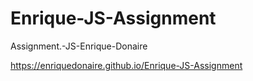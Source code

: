 # Enrique-JS-Assignment
Assignment.-JS-Enrique-Donaire

https://enriquedonaire.github.io/Enrique-JS-Assignment
